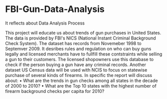 # FBI-Gun-Data-Analysis
It reflects about Data Analysis Process

This project will educate us about trends of gun purchases in United States. The data is provided by FBI's NICS (National Instant Criminal Background Check System). The dataset has records from Novemeber 1998 to Septemver 2009. It desribes rules and regulation on who can buy guns legally and licensed merchants have to fullfill these contstraints while selling a gun to their customers. The licensed shopowners use this database to check if the person buying a gun have any criminal records. Another dataset US Census data will be used with NCIS to focus on statewise purchase of several kinds of firearms.
In specific the report will discuss about:
• What are the trends in gun checks among all states in the decade of 2000 to 2010?
• What are the Top 10 states with the highest number of firearm background checks per capita for 2010?
